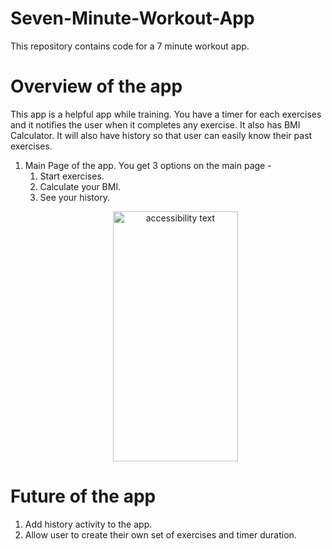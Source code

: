 # Seven-Minute-Workout-App
This repository contains code for a 7 minute workout app. 

# Overview of the app 
This app is a helpful app while training. You have a timer for each exercises and it notifies the user when it completes any exercise. It also has BMI Calculator. It will also have history so that user can easily know their past exercises. 

1. Main Page of the app. You get 3 options on the main page - 
    <ol>
      <li>Start exercises.</li> 
      <li>Calculate your BMI.</li>
      <li>See your history.</li>
    </ol>
    <p align="center">
      <img src="https://user-images.githubusercontent.com/105696943/284024348-adb06bfb-801c-4f40-a082-9fbc09c660de.png" width="200" height="400" alt="accessibility text">
   </p>
   
# Future of the app 
1. Add history activity to the app.
2. Allow user to create their own set of exercises and timer duration.
